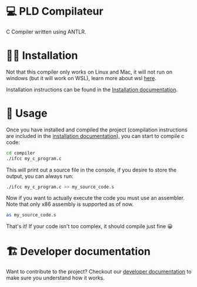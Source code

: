 # 💻 PLD Compilateur

C Compiler written using ANTLR.

# 👩‍💻 Installation

Not that this compiler only works on Linux and Mac, it will not run on windows (but it will work on WSL), learn more about wsl [here](https://docs.microsoft.com/fr-fr/windows/wsl/install).

Installation instructions can be found in the [Installation documentation](/docs/Installation.md).

# 🔨 Usage

Once you have installed and compiled the project (compilation instructions are included in the [installation documentation](/docs/Installation.md)), you can start to compile c code:

```bash
cd compiler
./ifcc my_c_program.c
```

This will print out a source file in the console, if you desire to store the output, you can always run:

```bash
./ifcc my_c_program.c >> my_source_code.s
```

Now if you want to actually execute the code you must use an assembler. Note that only x86 assembly is supported as of now.

```bash
as my_source_code.s
```

That's it! If your code isn't too complex, it should compile just fine 😀

# 🏗️ Developer documentation

Want to contribute to the project? Checkout our [developer documentation](/docs/developers.md) to make sure you understand how it works.
